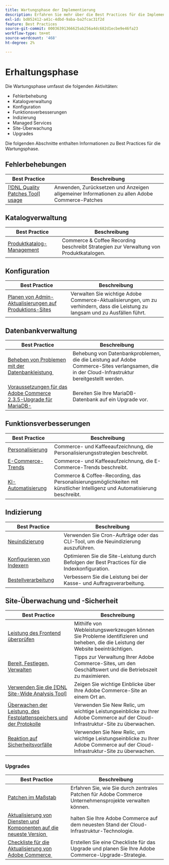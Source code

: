 ```yaml
---
title: Wartungsphase der Implementierung
description: Erfahren Sie mehr über die Best Practices für die Implementierung in der Wartungsphase von Adobe Commerce-Projekten.
exl-id: bd052412-a41c-4dbd-9aba-ba2fcac31f2d
feature: Best Practices
source-git-commit: 00036391366625ab256a4dc682d1ecbe9e46fa23
workflow-type: tm+mt
source-wordcount: '468'
ht-degree: 2%

---
```


# Erhaltungsphase

Die Wartungsphase umfasst die folgenden Aktivitäten:

- Fehlerbehebung
- Katalogverwaltung
- Konfiguration
- Funktionsverbesserungen
- Indizierung
- Managed Services
- Site-Überwachung
- Upgrades

Die folgenden Abschnitte enthalten Informationen zu Best Practices für die Wartungsphase.

## Fehlerbehebungen

| Best Practice | Beschreibung |
|-----------------------------------------------------------------------------------|-------------------------------------------------------------------------------|
| [[!DNL Quality Patches Tool] usage](../../../tools/quality-patches-tool/usage.md) | Anwenden, Zurücksetzen und Anzeigen allgemeiner Informationen zu allen Adobe Commerce-Patches |

## Katalogverwaltung

| Best Practice | Beschreibung |
|------------------------------------------------------------------------------------------------------------------------------------------------------------------|--------------------------------------------------------------------------------------|
| [Produktkatalog-Management](https://www.gotostage.com/channel/fca90f7960be436f9b849215d9e06026/recording/2eea2782fc874047a020391000519f8b/watch?source=CHANNEL) | Commerce &amp; Coffee Recording beschreibt Strategien zur Verwaltung von Produktkatalogen. |

## Konfiguration

| Best Practice | Beschreibung |
|-------------------------------------------------------------------------------------------|---------------------------------------------------------------------------------|
| [Planen von Admin-Aktualisierungen auf Produktions-Sites](scheduling-admin-updates-in-production.md) | Verwalten Sie wichtige Adobe Commerce-Aktualisierungen, um zu verhindern, dass die Leistung zu langsam und zu Ausfällen führt. |

## Datenbankverwaltung

| Best Practice | Beschreibung |
|--------------------------------------------------------------------------------------------------------|-----------------------------------------------------------------------------------------------------|
| [Beheben von Problemen mit der Datenbankleistung &#x200B;](resolve-database-performance-issues.md) | Behebung von Datenbankproblemen, die die Leistung auf Adobe Commerce-Sites verlangsamen, die in der Cloud-Infrastruktur bereitgestellt werden. |
| [Voraussetzungen für das Adobe Commerce 2.3.5-Upgrade für MariaDB-&#x200B;](commerce-235-upgrade-prerequisites-mariadb.md) | Bereiten Sie Ihre MariaDB-Datenbank auf ein Upgrade vor. |

## Funktionsverbesserungen

| Best Practice | Beschreibung |
|---------------------------------------------------------------------------------------------------------------------------------------------------------|-----------------------------------------------------------------------------------------------------------------------|
| [Personalisierung](https://www.gotostage.com/channel/fca90f7960be436f9b849215d9e06026/recording/e218545a77de490fb5102eca07d0580a/watch?source=CHANNEL) | Commerce- und Kaffeeaufzeichnung, die Personalisierungsstrategien beschreibt. |
| [E-Commerce-Trends](https://www.gotostage.com/channel/fca90f7960be436f9b849215d9e06026/recording/9a772468d7b64409a3d5dff4d67e656d/watch?source=CHANNEL) | Commerce- und Kaffeeaufzeichnung, die E-Commerce-Trends beschreibt. |
| [KI-Automatisierung](https://www.gotostage.com/channel/fca90f7960be436f9b849215d9e06026/recording/27ae23699c2847be981a23ca098e548f/watch?source=CHANNEL) | Commerce &amp; Coffee-Recording, das Personalisierungsmöglichkeiten mit künstlicher Intelligenz und Automatisierung beschreibt. |

## Indizierung

| Best Practice | Beschreibung |
|------------------------------------------------------------------------------------------------------------|----------------------------------------------------------------------------------|
| [Neuindizierung](https://developer.adobe.com/commerce/php/development/components/indexing/#how-to-reindex) | Verwenden Sie Cron-Aufträge oder das CLI-Tool, um die Neuindizierung auszuführen. |
| [Konfigurieren von Indexern &#x200B;](indexer-configuration.md) | Optimieren Sie die Site-Leistung durch Befolgen der Best Practices für die Indexkonfiguration. |
| [Bestellverarbeitung](order-processing-configuration.md) | Verbessern Sie die Leistung bei der Kasse- und Auftragsverarbeitung. |

## Site-Überwachung und -Sicherheit

| Best Practice | Beschreibung |
|-------------------------------------------------------------------------------------------------------------------------------------------------|-----------------------------------------------------------------------------------------------------------|
| [Leistung des Frontend überprüfen](frontend-performance.md) | Mithilfe von Webleistungswerkzeugen können Sie Probleme identifizieren und beheben, die die Leistung der Website beeinträchtigen. |
| [Bereit, Festlegen, Verwalten](https://business.adobe.com/blog/basics/ready-set-maintain) | Tipps zur Verwaltung Ihrer Adobe Commerce-Sites, um den Geschäftswert und die Betriebszeit zu maximieren. |
| [Verwenden Sie die [!DNL Site-Wide Analysis Tool]](../../../tools/site-wide-analysis-tool/intro.md#integrations-with-other-adobe-commerce-support-tools) | Zeigen Sie wichtige Einblicke über Ihre Adobe Commerce-Site an einem Ort an. |
| [Überwachen der Leistung, des Festplattenspeichers und der Protokolle](https://experienceleague.adobe.com/docs/commerce-cloud-service/user-guide/monitor/performance.html) | Verwenden Sie New Relic, um wichtige Leistungseinblicke zu Ihrer Adobe Commerce auf der Cloud-Infrastruktur-Site zu überwachen. |
| [Reaktion auf Sicherheitsvorfälle](respond-to-security-incident.md) | Verwenden Sie New Relic, um wichtige Leistungseinblicke zu Ihrer Adobe Commerce auf der Cloud-Infrastruktur-Site zu überwachen. |

### Upgrades

| Best Practice | Beschreibung |
|-----------------------------------------------------------------------|--------------------------------------------------------------------------------------------|
| [Patchen im Maßstab](patching-at-scale.md) | Erfahren Sie, wie Sie durch zentrales Patchen für Adobe Commerce Unternehmensprojekte verwalten können. |
| [Aktualisierung von Diensten und Komponenten auf die neueste Version &#x200B;](update-services.md) | halten Sie Ihre Adobe Commerce auf dem neuesten Stand der Cloud-Infrastruktur-Technologie. |
| [Checkliste für die Aktualisierung von Adobe Commerce &#x200B;](upgrade-checklist.md) | Erstellen Sie eine Checkliste für das Upgrade und planen Sie Ihre Adobe Commerce-Upgrade-Strategie. |
